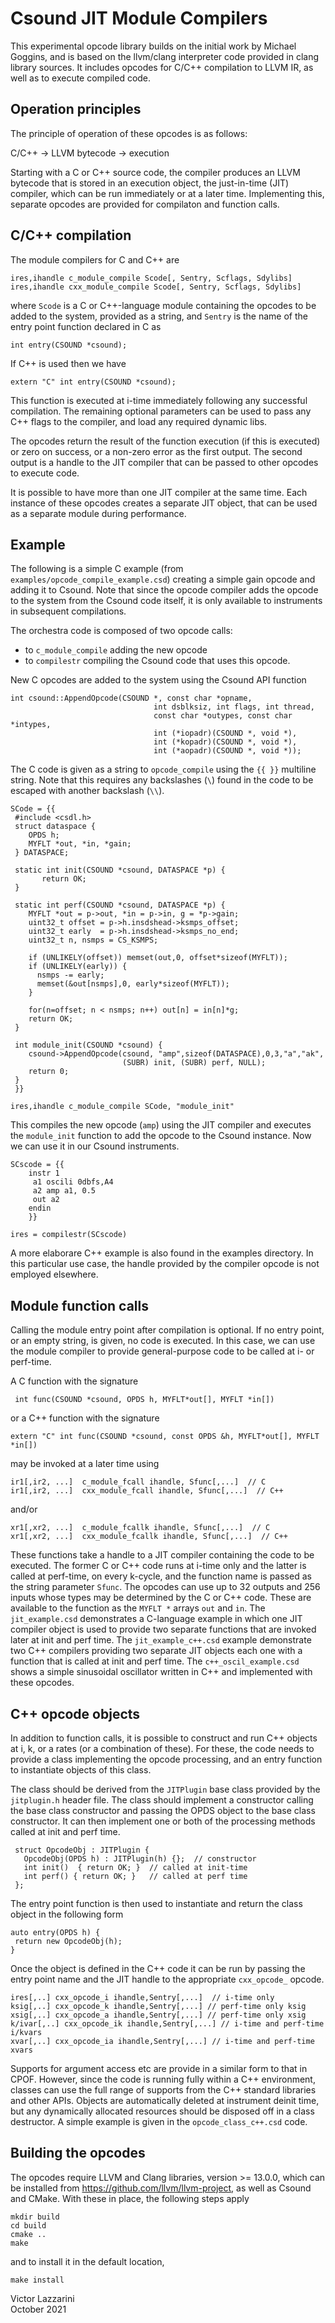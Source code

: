 Csound JIT Module Compilers
============

This experimental opcode library builds on the initial work by Michael Goggins, and is based on the
llvm/clang interpreter code provided in clang library sources. It includes opcodes for C/C++
compilation to LLVM IR, as well as to execute compiled code.

Operation principles
------------------

The principle of operation of these opcodes is as follows:

C/C++  -> LLVM bytecode -> execution

Starting with a C or C++ source code, the compiler produces an LLVM
bytecode that is stored in an execution object, the just-in-time (JIT)
compiler, which can be run immediately or at a later
time. Implementing this, separate opcodes are provided for compilaton
and function calls.

C/C++ compilation
---------------

The module compilers for C and C++ are

```
ires,ihandle c_module_compile Scode[, Sentry, Scflags, Sdylibs]
ires,ihandle cxx_module_compile Scode[, Sentry, Scflags, Sdylibs]
```

where `Scode` is a C or C++-language module containing the opcodes to be added to the system,
provided as a string, and `Sentry` is the name of the entry point
function declared in C as

```
int entry(CSOUND *csound);
```

If C++ is used then we have

```
extern "C" int entry(CSOUND *csound);
```

This function is executed at i-time immediately following any successful compilation.
The remaining optional parameters can be used to pass any C++ flags to
the compiler, and load any required dynamic libs.

The opcodes return the result of the function execution (if this is
executed) or zero on success, or a non-zero error as the first output.
The second output is a handle to the JIT compiler that can be passed
to other opcodes to execute code.

It is possible to have more than one JIT compiler at the same time.
Each instance of these opcodes creates a separate JIT object, that can
be used as a separate module during performance.

Example
------

The following is a simple C example (from `examples/opcode_compile_example.csd`) creating a simple gain opcode and
adding it to Csound. Note that since the opcode compiler adds the opcode to the system from the Csound
code itself, it is only available to instruments in subsequent compilations.

The orchestra code is composed of two opcode calls:

- to `c_module_compile` adding the new opcode
- to `compilestr` compiling the Csound code that uses this opcode.

New C opcodes are added to the system using the Csound API function

```
int csound::AppendOpcode(CSOUND *, const char *opname,
                                int dsblksiz, int flags, int thread,
                                const char *outypes, const char *intypes,
                                int (*iopadr)(CSOUND *, void *),
                                int (*kopadr)(CSOUND *, void *),
                                int (*aopadr)(CSOUND *, void *));
```

The C code is given as a string to `opcode_compile` using the `{{ }}` multiline
string. Note that this requires any backslashes (`\`) found in the
code to be escaped with another backslash (`\\`).

```
SCode = {{
 #include <csdl.h>
 struct dataspace {
    OPDS h;
    MYFLT *out, *in, *gain;
 } DATASPACE;

 static int init(CSOUND *csound, DATASPACE *p) {
       return OK;
 }

 static int perf(CSOUND *csound, DATASPACE *p) {
    MYFLT *out = p->out, *in = p->in, g = *p->gain;
    uint32_t offset = p->h.insdshead->ksmps_offset;
    uint32_t early  = p->h.insdshead->ksmps_no_end;
    uint32_t n, nsmps = CS_KSMPS;

    if (UNLIKELY(offset)) memset(out,0, offset*sizeof(MYFLT));
    if (UNLIKELY(early)) {
      nsmps -= early;
      memset(&out[nsmps],0, early*sizeof(MYFLT));
    }

    for(n=offset; n < nsmps; n++) out[n] = in[n]*g;
    return OK;
 }

 int module_init(CSOUND *csound) {
    csound->AppendOpcode(csound, "amp",sizeof(DATASPACE),0,3,"a","ak",
                         (SUBR) init, (SUBR) perf, NULL);
    return 0;
 }
 }}

ires,ihandle c_module_compile SCode, "module_init"
```

This compiles the new opcode (`amp`) using the JIT compiler and executes the `module_init` function to add
the opcode to the Csound instance. Now we can use it in our Csound instruments.

```
SCscode = {{
    instr 1
     a1 oscili 0dbfs,A4
     a2 amp a1, 0.5
     out a2
    endin
    }}

ires = compilestr(SCscode)
```

A more elaborare C++ example is also found in the examples
directory. In this particular use case, the handle provided by the
compiler opcode is not employed elsewhere.

Module function calls
------------------

Calling the module entry point after compilation is optional. If no
entry point, or an empty string, is given, no code is executed. In this
case, we can use the module compiler to provide general-purpose code
to be called at i- or perf-time.

A C function with the signature 

```
 int func(CSOUND *csound, OPDS h, MYFLT*out[], MYFLT *in[])
```

or a C++ function with the signature

```
extern "C" int func(CSOUND *csound, const OPDS &h, MYFLT*out[], MYFLT *in[])
```

may be invoked at a later time using 

```
ir1[,ir2, ...]  c_module_fcall ihandle, Sfunc[,...]  // C
ir1[,ir2, ...]  cxx_module_fcall ihandle, Sfunc[,...]  // C++
```

and/or

```
xr1[,xr2, ...]  c_module_fcallk ihandle, Sfunc[,...]  // C
xr1[,xr2, ...]  cxx_module_fcallk ihandle, Sfunc[,...]  // C++
```

These functions take a handle to a JIT compiler containing the code to be executed.
The former C or C++ code runs at i-time only and the latter is called at perf-time,
on every k-cycle, and the function name is passed as the string parameter `Sfunc`.
The opcodes can use up to 32 outputs and 256 inputs whose types may be
determined by the C or C++ code. These are available to the
function as the `MYFLT *` arrays `out` and `in`.  The
`jit_example.csd` demonstrates a C-language example in which one JIT
compiler object is used to provide two separate functions that are
invoked later at init and perf time. The `jit_example_c++.csd` example
demonstrate two C++ compilers providing two separate JIT objects
each one with a function that is called  at init and perf time.
The `c++_oscil_example.csd` shows a simple sinusoidal oscillator
written in C++ and implemented with these opcodes.

C++ opcode objects
----------

In addition to function calls, it is possible to construct and run C++
objects at i, k, or a rates (or a combination of these). For these,
the code needs to provide a class implementing the opcode processing,
and an entry function to instantiate objects of this class.

The class should be derived from the `JITPlugin` base class provided
by the `jitplugin.h` header file. The class should implement a
constructor calling the base class constructor and passing the OPDS
object to the base class constructor. It can then implement one or
both of the processing methods called at init and perf time.

```
 struct OpcodeObj : JITPlugin {
   OpcodeObj(OPDS h) : JITPlugin(h) {};  // constructor
   int init()  { return OK; }  // called at init-time
   int perf() { return OK; }   // called at perf time
 };
 ```

The entry point function is then used to instantiate and return the
class object in the following form

```
auto entry(OPDS h) {
 return new OpcodeObj(h);
}
```

Once the object is defined in the C++ code it can be run
by passing the entry point name and the JIT handle to the appropriate
`cxx_opcode_` opcode.

```
ires[,..] cxx_opcode_i ihandle,Sentry[,...]  // i-time only
ksig[,..] cxx_opcode_k ihandle,Sentry[,...] // perf-time only ksig
xsig[,..] cxx_opcode_a ihandle,Sentry[,...] // perf-time only xsig
k/ivar[,..] cxx_opcode_ik ihandle,Sentry[,...] // i-time and perf-time i/kvars
xvar[,..] cxx_opcode_ia ihandle,Sentry[,...] // i-time and perf-time xvars
```

Supports for argument access etc are provide in a similar form to
that in CPOF. However, since the code is running fully within a C++
environment, classes can use the full range of supports from the
C++ standard libraries and other APIs. Objects are automatically
deleted at instrument deinit time, but any dynamically allocated
resources should be disposed off in a class destructor. A simple
example is given in the `opcode_class_c++.csd` code.

Building the opcodes
---------

The opcodes require LLVM and Clang libraries, version >= 13.0.0, which
can be installed from
https://github.com/llvm/llvm-project, as well as Csound and CMake. With these in place,
the following steps apply

```
mkdir build
cd build
cmake ..
make 
```

and to install it in the default location, 

```
make install
```

Victor Lazzarini  
October 2021

